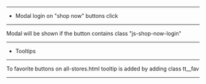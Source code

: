 ---------------------
- Modal login on "shop now" buttons click
---------------------

Modal will be shown if the button contains class "js-shop-now-login"

---------------------------------------------------------------------
- Tooltips
---------------------

To favorite buttons on all-stores.html tooltip is added by adding class tt__fav

---------------------------------------------------------------------
